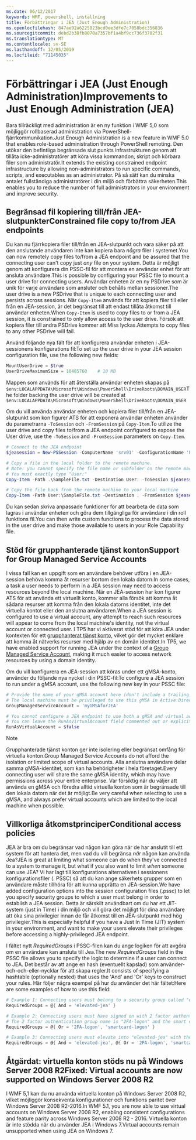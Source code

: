 ```yaml
---
ms.date: 06/12/2017
keywords: WMF, powershell, inställning
title: Förbättringar i JEA (Just Enough Administration)
ms.openlocfilehash: 847ae92a6225023bcd0ee3dfe7c7058bdc356836
ms.sourcegitcommit: debd2b38fb8070a7357bf1a4bf9cc736f3702f31
ms.translationtype: MT
ms.contentlocale: sv-SE
ms.lasthandoff: 12/05/2019
ms.locfileid: "71145035"
---
```

# <a name="improvements-to-just-enough-administration-jea"></a><span data-ttu-id="db84d-103">Förbättringar i JEA (Just Enough Administration)</span><span class="sxs-lookup"><span data-stu-id="db84d-103">Improvements to Just Enough Administration (JEA)</span></span>

<span data-ttu-id="db84d-104">Bara tillräckligt med administration är en ny funktion i WMF 5,0 som möjliggör rollbaserad administration via PowerShell-fjärrkommunikation.</span><span class="sxs-lookup"><span data-stu-id="db84d-104">Just Enough Administration is a new feature in WMF 5.0 that enables role-based administration through PowerShell remoting.</span></span> <span data-ttu-id="db84d-105">Den utökar den befintliga begränsade slut punkts infrastrukturen genom att tillåta icke-administratörer att köra vissa kommandon, skript och körbara filer som administratör.</span><span class="sxs-lookup"><span data-stu-id="db84d-105">It extends the existing constrained endpoint infrastructure by allowing non-administrators to run specific commands, scripts, and executables as an administrator.</span></span> <span data-ttu-id="db84d-106">På så sätt kan du minska antalet fullständiga administratörer i din miljö och förbättra säkerheten.</span><span class="sxs-lookup"><span data-stu-id="db84d-106">This enables you to reduce the number of full administrators in your environment and improve security.</span></span>

## <a name="constrained-file-copy-tofrom-jea-endpoints"></a><span data-ttu-id="db84d-107">Begränsad fil kopiering till/från JEA-slutpunkter</span><span class="sxs-lookup"><span data-stu-id="db84d-107">Constrained file copy to/from JEA endpoints</span></span>

<span data-ttu-id="db84d-108">Du kan nu fjärrkopiera filer till/från en JEA-slutpunkt och vara säker på att den anslutande användaren inte kan kopiera bara *några* filer i systemet.</span><span class="sxs-lookup"><span data-stu-id="db84d-108">You can now remotely copy files to/from a JEA endpoint and be assured that the connecting user can't copy just *any* file on your system.</span></span> <span data-ttu-id="db84d-109">Detta är möjligt genom att konfigurera din PSSC-fil för att montera en användar enhet för att ansluta användare.</span><span class="sxs-lookup"><span data-stu-id="db84d-109">This is possible by configuring your PSSC file to mount a user drive for connecting users.</span></span> <span data-ttu-id="db84d-110">Användar enheten är en ny PSDrive som är unik för varje användare som ansluter och behålls mellan sessioner.</span><span class="sxs-lookup"><span data-stu-id="db84d-110">The user drive is a new PSDrive that is unique to each connecting user and persists across sessions.</span></span> <span data-ttu-id="db84d-111">När `Copy-Item` används för att kopiera filer till eller från en JEA-session, är det begränsat till att endast tillåta åtkomst till användar enheten.</span><span class="sxs-lookup"><span data-stu-id="db84d-111">When `Copy-Item` is used to copy files to or from a JEA session, it is constrained to only allow access to the user drive.</span></span> <span data-ttu-id="db84d-112">Försök att kopiera filer till andra PSDrive kommer att Miss lyckas.</span><span class="sxs-lookup"><span data-stu-id="db84d-112">Attempts to copy files to any other PSDrive will fail.</span></span>

<span data-ttu-id="db84d-113">Använd följande nya fält för att konfigurera användar enheten i JEA-sessionens konfigurations fil:</span><span class="sxs-lookup"><span data-stu-id="db84d-113">To set up the user drive in your JEA session configuration file, use the following new fields:</span></span>

```powershell
MountUserDrive = $true
UserDriveMaximumSize = 10485760    # 10 MB
```

<span data-ttu-id="db84d-114">Mappen som används för att återställa användar enheten skapas på `$env:LOCALAPPDATA\Microsoft\Windows\PowerShell\DriveRoots\DOMAIN_USER`</span><span class="sxs-lookup"><span data-stu-id="db84d-114">The folder backing the user drive will be created at `$env:LOCALAPPDATA\Microsoft\Windows\PowerShell\DriveRoots\DOMAIN_USER`</span></span>

<span data-ttu-id="db84d-115">Om du vill använda användar enheten och kopiera filer till/från en JEA-slutpunkt som kon figurer ATS för att exponera användar enheten använder du parametrarna `-ToSession` och `-FromSession` på `Copy-Item`.</span><span class="sxs-lookup"><span data-stu-id="db84d-115">To utilize the user drive and copy files to/from a JEA endpoint configured to expose the User drive, use the `-ToSession` and `-FromSession` parameters on `Copy-Item`.</span></span>

```powershell
# Connect to the JEA endpoint
$jeasession = New-PSSession -ComputerName 'srv01' -ConfigurationName 'UserDemo'

# Copy a file in the local folder to the remote machine.
# Note: you cannot specify the file name or subfolder on the remote machine.
# You must exactly type "User:"
Copy-Item -Path .\SampleFile.txt -Destination User: -ToSession $jeasession

# Copy the file back from the remote machine to your local machine
Copy-Item -Path User:\SampleFile.txt -Destination . -FromSession $jeasession
```

<span data-ttu-id="db84d-116">Du kan sedan skriva anpassade funktioner för att bearbeta de data som lagras i användar enheten och göra dem tillgängliga för användare i din roll funktions fil.</span><span class="sxs-lookup"><span data-stu-id="db84d-116">You can then write custom functions to process the data stored in the user drive and make those available to users in your Role Capability file.</span></span>

## <a name="support-for-group-managed-service-accounts"></a><span data-ttu-id="db84d-117">Stöd för grupphanterade tjänst konton</span><span class="sxs-lookup"><span data-stu-id="db84d-117">Support for Group Managed Service Accounts</span></span>

<span data-ttu-id="db84d-118">I vissa fall kan en uppgift som en användare behöver utföra i en JEA-session behöva komma åt resurser bortom den lokala datorn.</span><span class="sxs-lookup"><span data-stu-id="db84d-118">In some cases, a task a user needs to perform in a JEA session may need to access resources beyond the local machine.</span></span> <span data-ttu-id="db84d-119">När en JEA-session har kon figurer ATS för att använda ett virtuellt konto, kommer alla försök att komma åt sådana resurser att komma från den lokala datorns identitet, inte det virtuella kontot eller den anslutna användaren.</span><span class="sxs-lookup"><span data-stu-id="db84d-119">When a JEA session is configured to use a virtual account, any attempt to reach such resources will appear to come from the local machine's identity, not the virtual account or connected user.</span></span> <span data-ttu-id="db84d-120">I TP5 har vi aktiverat stöd för att köra JEA under kontexten för ett [grupphanterat tjänst konto](/previous-versions/windows/it-pro/windows-server-2012-R2-and-2012/jj128431\(v=ws.11\)), vilket gör det mycket enklare att komma åt nätverks resurser med hjälp av en domän identitet.</span><span class="sxs-lookup"><span data-stu-id="db84d-120">In TP5, we have enabled support for running JEA under the context of a [Group Managed Service Account](/previous-versions/windows/it-pro/windows-server-2012-R2-and-2012/jj128431\(v=ws.11\)), making it much easier to access network resources by using a domain identity.</span></span>

<span data-ttu-id="db84d-121">Om du vill konfigurera en JEA-session att köras under ett gMSA-konto, använder du följande nya nyckel i din PSSC-fil:</span><span class="sxs-lookup"><span data-stu-id="db84d-121">To configure a JEA session to run under a gMSA account, use the following new key in your PSSC file:</span></span>

```powershell
# Provide the name of your gMSA account here (don't include a trailing $)
# The local machine must be privileged to use this gMSA in Active Directory
GroupManagedServiceAccount = 'myGMSAforJEA'

# You cannot configure a JEA endpoint to use both a gMSA and virtual account
# You can leave the RunAsVirtualAccount field commented out or explicitly set it to false
RunAsVirtualAccount = $false
```

> [!NOTE]
> <span data-ttu-id="db84d-122">Grupphanterade tjänst konton ger inte isolering eller begränsat omfång för virtuella konton.</span><span class="sxs-lookup"><span data-stu-id="db84d-122">Group Managed Service Accounts do not afford the isolation or limited scope of virtual accounts.</span></span>
> <span data-ttu-id="db84d-123">Alla anslutna användare delar samma gMSA-identitet, som kan ha behörigheter i hela företaget.</span><span class="sxs-lookup"><span data-stu-id="db84d-123">Every connecting user will share the same gMSA identity, which may have permissions across your entire enterprise.</span></span> <span data-ttu-id="db84d-124">Var försiktig när du väljer att använda en gMSA och föredra alltid virtuella konton som är begränsade till den lokala datorn när det är möjligt.</span><span class="sxs-lookup"><span data-stu-id="db84d-124">Be very careful when selecting to use a gMSA, and always prefer virtual accounts which are limited to the local machine when possible.</span></span>

## <a name="conditional-access-policies"></a><span data-ttu-id="db84d-125">Villkorliga åtkomstprinciper</span><span class="sxs-lookup"><span data-stu-id="db84d-125">Conditional access policies</span></span>

<span data-ttu-id="db84d-126">JEA är bra om du begränsar vad någon kan göra när de har anslutit till ett system för att hantera det, men vad du vill begränsa *när* någon kan använda Jea?</span><span class="sxs-lookup"><span data-stu-id="db84d-126">JEA is great at limiting what someone can do when they've connected to a system to manage it, but what if you also want to limit *when* someone can use JEA?</span></span> <span data-ttu-id="db84d-127">Vi har lagt till konfigurations alternativen i sessionens konfigurationsfiler (. PSSC) så att du kan ange säkerhets grupper som en användare måste tillhöra för att kunna upprätta en JEA-session.</span><span class="sxs-lookup"><span data-stu-id="db84d-127">We have added configuration options into the session configuration files (.pssc) to let you specify security groups to which a user must belong in order to establish a JEA session.</span></span> <span data-ttu-id="db84d-128">Detta är särskilt användbart om du har ett JIT-system (just in Time) i din miljö och vill göra det möjligt för dina användare att öka sina privilegier innan de får åtkomst till en JEA-slutpunkt med hög privilegier.</span><span class="sxs-lookup"><span data-stu-id="db84d-128">This is especially helpful if you have a Just In Time (JIT) system in your environment, and want to make your users elevate their privileges before accessing a highly-privileged JEA endpoint.</span></span>

<span data-ttu-id="db84d-129">I fältet nytt *RequiredGroups* i PSSC-filen kan du ange logiken för att avgöra om en användare kan ansluta till Jea.</span><span class="sxs-lookup"><span data-stu-id="db84d-129">The new *RequiredGroups* field in the PSSC file allows you to specify the logic to determine if a user can connect to JEA.</span></span> <span data-ttu-id="db84d-130">Det består av att ange en hash (eventuellt kapslad) som använder-och-och-eller-nycklar för att skapa regler.</span><span class="sxs-lookup"><span data-stu-id="db84d-130">It consists of specifying a hashtable (optionally nested) that uses the 'And' and 'Or' keys to construct your rules.</span></span> <span data-ttu-id="db84d-131">Här följer några exempel på hur du använder det här fältet:</span><span class="sxs-lookup"><span data-stu-id="db84d-131">Here are some examples of how to use this field:</span></span>

```powershell
# Example 1: Connecting users must belong to a security group called "elevated-jea"
RequiredGroups = @{ And = 'elevated-jea' }

# Example 2: Connecting users must have signed on with 2 factor authentication or a smart card
# The 2 factor authentication group name is "2FA-logon" and the smart card group name is "smartcard-logon"
RequiredGroups = @{ Or = '2FA-logon', 'smartcard-logon' }

# Example 3: Connecting users must elevate into "elevated-jea" with their JIT system and have logged on with 2FA or a smart card
RequiredGroups = @{ And = 'elevated-jea', @{ Or = '2FA-logon', 'smartcard-logon' }}
```

## <a name="fixed-virtual-accounts-are-now-supported-on-windows-server-2008-r2"></a><span data-ttu-id="db84d-132">Åtgärdat: virtuella konton stöds nu på Windows Server 2008 R2</span><span class="sxs-lookup"><span data-stu-id="db84d-132">Fixed: Virtual accounts are now supported on Windows Server 2008 R2</span></span>

<span data-ttu-id="db84d-133">I WMF 5,1 kan du nu använda virtuella konton på Windows Server 2008 R2, vilket möjliggör konsekventa konfigurationer och funktions paritet över Windows Server 2008 R2-2016.</span><span class="sxs-lookup"><span data-stu-id="db84d-133">In WMF 5.1, you are now able to use virtual accounts on Windows Server 2008 R2, enabling consistent configurations and feature parity across Windows Server 2008 R2 - 2016.</span></span> <span data-ttu-id="db84d-134">Virtuella konton är inte stödda när du använder JEA i Windows 7.</span><span class="sxs-lookup"><span data-stu-id="db84d-134">Virtual accounts remain unsupported when using JEA on Windows 7.</span></span>